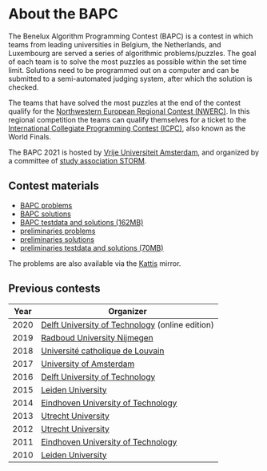 # About the BAPC

The Benelux Algorithm Programming Contest (BAPC) is a contest in which teams from leading universities in Belgium, the Netherlands, and Luxembourg are served a series of algorithmic problems/puzzles. The goal of each team is to solve the most puzzles as possible within the set time limit. Solutions need to be programmed out on a computer and can be submitted to a semi-automated judging system, after which the solution is checked.

The teams that have solved the most puzzles at the end of the contest qualify for the [Northwestern European Regional Contest (NWERC)](https://www.nwerc.eu). In this regional competition the teams can qualify themselves for a ticket to the [International Collegiate Programming Contest (ICPC)](https://icpc.global), also known as the World Finals.

The BAPC 2021 is hosted by [Vrije Universiteit Amsterdam](https://www.vu.nl/), and organized by a committee of [study association STORM](https://storm.vu).

## Contest materials

- [BAPC problems](/bapc2021-problems.pdf)
- [BAPC solutions](/bapc2021-solutions.pdf)
- [BAPC testdata and solutions (162MB)](https://commissies.ch.tudelft.nl/chipcie/archief/2021/bapc/solutions.zip)
- [preliminaries problems](/prelims2021-problems.pdf)
- [preliminaries solutions](/prelims2021-solutions.pdf)
- [preliminaries testdata and solutions (70MB)](https://commissies.ch.tudelft.nl/chipcie/archief/2021/dapc/solutions.zip)

The problems are also available via the
[Kattis](https://bapc21online.kattis.com) mirror.

## Previous contests

| Year | Organizer                                                                                             |
| ---- | ----------------------------------------------------------------------------------------------------- |
| 2020 | [Delft University of Technology](https://2020.bapc.eu) (online edition)                               |
| 2019 | [Radboud University Nijmegen](https://2019.bapc.eu)                                                   |
| 2018 | [Université catholique de Louvain](https://2018.bapc.eu)                                              |
| 2017 | [University of Amsterdam](https://2017.bapc.eu)                                                       |
| 2016 | [Delft University of Technology](https://2016.bapc.eu/en/)                                            |
| 2015 | [Leiden University](https://2015.bapc.eu)                                                             |
| 2014 | [Eindhoven University of Technology](https://web.archive.org/web/20210228085120/http://2014.bapc.eu/) |
| 2013 | [Utrecht University](http://2013.bapc.eu)                                                             |
| 2012 | [Utrecht University](http://2012.bapc.eu)                                                             |
| 2011 | [Eindhoven University of Technology](https://web.archive.org/web/20210126050525/http://2011.bapc.eu/) |
| 2010 | [Leiden University](http://2010.bapc.eu)                                                              |
